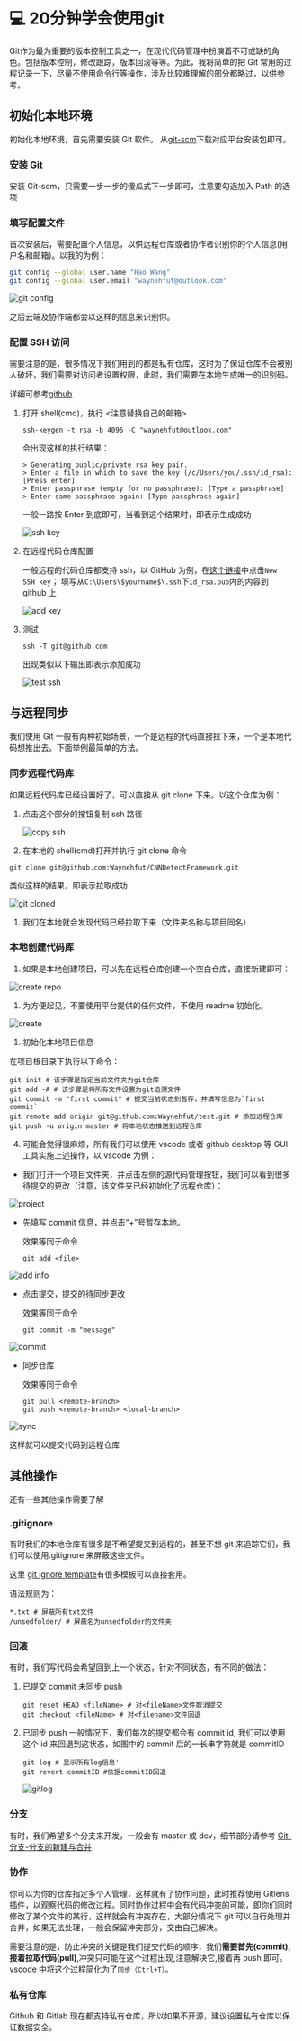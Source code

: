 # :computer: 20分钟学会使用git

Git作为最为重要的版本控制工具之一，在现代代码管理中扮演着不可或缺的角色。包括版本控制，修改跟踪，版本回滚等等。为此，我将简单的把 Git 常用的过程记录一下，尽量不使用命令行等操作，涉及比较难理解的部分都略过，以供参考。

<!-- more -->

## 初始化本地环境

初始化本地环境，首先需要安装 Git 软件。
从[git-scm](https://git-scm.com/)下载对应平台安装包即可。

### 安装 Git

安装 Git-scm，只需要一步一步的傻瓜式下一步即可，注意要勾选加入 Path 的选项

### 填写配置文件

首次安装后，需要配置个人信息，以供远程仓库或者协作者识别你的个人信息(用户名和邮箱)。以我的为例：

```bash
git config --global user.name "Hao Wang"
git config --global user.email "waynehfut@outlook.com"
```

![git config](https://cdn.jsdelivr.net/gh/waynehfut/img@img/img/20201124203421.png)

之后云端及协作端都会以这样的信息来识别你。

### 配置 SSH 访问

需要注意的是，很多情况下我们用到的都是私有仓库，这时为了保证仓库不会被别人破坏，我们需要对访问者设置权限，此时，我们需要在本地生成唯一的识别码。

详细可参考[github](https://help.github.com/cn/github/authenticating-to-github/generating-a-new-ssh-key-and-adding-it-to-the-ssh-agent)

1. 打开 shell(cmd)，执行 <注意替换自己的邮箱>

   ```shell
   ssh-keygen -t rsa -b 4096 -C "waynehfut@outlook.com"
   ```

   会出现这样的执行结果：

   ```shell
   > Generating public/private rsa key pair.
   > Enter a file in which to save the key (/c/Users/you/.ssh/id_rsa):[Press enter]
   > Enter passphrase (empty for no passphrase): [Type a passphrase]
   > Enter same passphrase again: [Type passphrase again]
   ```

   一般一路按 Enter 到底即可，当看到这个结果时，即表示生成成功
 
   ![ssh key](https://cdn.jsdelivr.net/gh/waynehfut/img@img/img/20201124203457.png)

2. 在远程代码仓库配置

   一般远程的代码仓库都支持 ssh，以 GitHub 为例，在[这个链接](https://github.com/settings/keys)中点击`New SSH key`；
   填写从`C:\Users\$yourname$\.ssh`下`id_rsa.pub`内的内容到 github 上

   ![add key](https://cdn.jsdelivr.net/gh/waynehfut/img@img/img/20201124203515.png)

3. 测试

   ```shell
   ssh -T git@github.com
   ```

   出现类似以下输出即表示添加成功

   ![test ssh](https://cdn.jsdelivr.net/gh/waynehfut/img@img/img/20201124203542.png)

## 与远程同步

我们使用 Git 一般有两种初始场景，一个是远程的代码直接拉下来，一个是本地代码想推出去。下面举例最简单的方法。

### 同步远程代码库

如果远程代码库已经设置好了，可以直接从 git clone 下来。以这个仓库为例：

1. 点击这个部分的按钮复制 ssh 路径

   ![copy ssh](https://cdn.jsdelivr.net/gh/waynehfut/img@img/img/20201124203602.png)

2. 在本地的 shell(cmd)打开并执行 git clone 命令

```shell
git clone git@github.com:Waynehfut/CNNDetectFramework.git
```

类似这样的结果，即表示拉取成功

![git cloned](https://cdn.jsdelivr.net/gh/waynehfut/img@img/img/20201124203619.png)

1. 我们在本地就会发现代码已经拉取下来（文件夹名称与项目同名）

### 本地创建代码库

1. 如果是本地创建项目，可以先在远程仓库创建一个空白仓库，直接新建即可：

![create repo](https://cdn.jsdelivr.net/gh/waynehfut/img@img/img/20201124203643.png)

1. 为方便起见，不要使用平台提供的任何文件，不使用 readme 初始化。

![create](https://cdn.jsdelivr.net/gh/waynehfut/img@img/img/20201124203704.png)

1. 初始化本地项目信息

在项目根目录下执行以下命令：

```shell
git init # 该步骤是指定当前文件夹为git仓库
git add -A # 该步骤是将所有文件设置为git追溯文件
git commit -m "first commit" # 提交当前状态到暂存，并填写信息为`first commit`
git remote add origin git@github.com:Waynehfut/test.git # 添加远程仓库
git push -u origin master # 将本地状态推送到远程仓库
```

4. 可能会觉得很麻烦，所有我们可以使用 vscode 或者 github desktop 等 GUI 工具实施上述操作，以 vscode 为例：

- 我们打开一个项目文件夹，并点击左侧的源代码管理按钮，我们可以看到很多待提交的更改（注意，该文件夹已经初始化了远程仓库）：

![project](https://cdn.jsdelivr.net/gh/waynehfut/img@img/img/20201124203728.png)

- 先填写 commit 信息，并点击“+”号暂存本地。

  效果等同于命令

  ```shell
  git add <file>
  ```

![add info](https://cdn.jsdelivr.net/gh/waynehfut/img@img/img/20201124203748.png)

- 点击提交，提交的待同步更改

  效果等同于命令

   ```shell
  git commit -m "message"
  ```

![commit](https://cdn.jsdelivr.net/gh/waynehfut/img@img/img/20201124203807.png)

- 同步仓库

  效果等同于命令

   ```shell
   git pull <remote-branch>
   git push <remote-branch> <local-branch>
   ```

![sync](https://cdn.jsdelivr.net/gh/waynehfut/img@img/img/20201124203827.png)

这样就可以提交代码到远程仓库

## 其他操作

还有一些其他操作需要了解

### .gitignore

有时我们的本地仓库有很多是不希望提交到远程的，甚至不想 git 来追踪它们，我们可以使用.gitignore 来屏蔽这些文件。

这里 [git ignore template](https://github.com/github/gitignore)有很多模板可以直接套用。

语法规则为：

```shell
*.txt # 屏蔽所有txt文件
/unsedfolder/ # 屏蔽名为unsedfolder的文件夹
```

### 回滚

有时，我们写代码会希望回到上一个状态，针对不同状态，有不同的做法：

1. 已提交 commit 未同步 push

   ```shell
   git reset HEAD <fileName> # 对<fileName>文件取消提交
   git checkout <fileName> # 对<filename>文件回退
   ```

2. 已同步 push
   一般情况下，我们每次的提交都会有 commit id, 我们可以使用这个 id 来回退到这状态，如图中的 commit 后的一长串字符就是 commitID

   ```shell
   git log # 显示所有log信息'
   git revert commitID #依据commitID回退
   ```

   ![gitlog](https://cdn.jsdelivr.net/gh/waynehfut/img@img/img/20201124203847.png)

### 分支

有时，我们希望多个分支来开发，一般会有 master 或 dev，细节部分请参考
[Git-分支-分支的新建与合并](https://git-scm.com/book/zh/v2/Git-%E5%88%86%E6%94%AF-%E5%88%86%E6%94%AF%E7%9A%84%E6%96%B0%E5%BB%BA%E4%B8%8E%E5%90%88%E5%B9%B6)

### 协作

你可以为你的仓库指定多个人管理，这样就有了协作问题，此时推荐使用 Gitlens 插件，以观察代码的修改过程。同时协作过程中会有代码冲突的可能，即你们同时修改了某个文件的某行，这样就会有冲突存在，大部分情况下 git 可以自行处理并合并，如果无法处理，一般会保留冲突部分，交由自己解决。

需要注意的是，防止冲突的关键是我们提交代码的顺序，我们**需要首先(commit),接着拉取代码(pull)**,冲突只可能在这个过程出现,注意解决它,接着再 push 即可。vscode 中将这个过程简化为了`同步（Ctrl+T）`。

### 私有仓库

Github 和 Gitlab 现在都支持私有仓库，所以如果不开源，建议设置私有仓库以保证数据安全。
